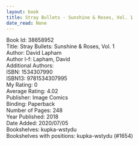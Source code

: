 ```yaml
---
layout: book
title: Stray Bullets - Sunshine & Roses, Vol. 1
date_read: None
---
```


Book Id: 38658952<br />
Title: Stray Bullets: Sunshine & Roses, Vol. 1<br />
Author: David Lapham<br />
Author l-f: Lapham, David<br />
Additional Authors: <br />
ISBN: 1534307990<br />
ISBN13: 9781534307995<br />
My Rating: 0<br />
Average Rating: 4.02<br />
Publisher: Image Comics<br />
Binding: Paperback<br />
Number of Pages: 248<br />
Year Published: 2018<br />
Date Added: 2020/07/05<br />
Bookshelves: kupka-wstydu<br />
Bookshelves with positions: kupka-wstydu (#1654)<br />

